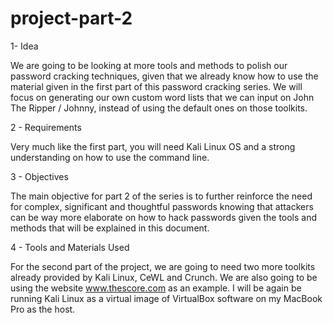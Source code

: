 # project-part-2

1- Idea

We are going to be looking at more tools and methods to polish our password cracking techniques, given that we already know how to use the material given in the first part of this password cracking series. We will focus on generating our own custom word lists that we can input on John The Ripper / Johnny, instead of using the default ones on those toolkits.


2 - Requirements

Very much like the first part, you will need Kali Linux OS and a strong understanding on how to use the command line.


3 - Objectives

The main objective for part 2 of the series is to further reinforce the need for complex, significant and thoughtful passwords knowing that attackers can be way more elaborate on how to hack passwords given the tools and methods that will be explained in this document.


4 - Tools and Materials Used

For the second part of the project, we are going to need two more toolkits already provided by Kali Linux, CeWL and Crunch. We are also going to be using the website www.thescore.com as an example. I will be again be running Kali Linux as a virtual image of VirtualBox software on my MacBook Pro as the host.
